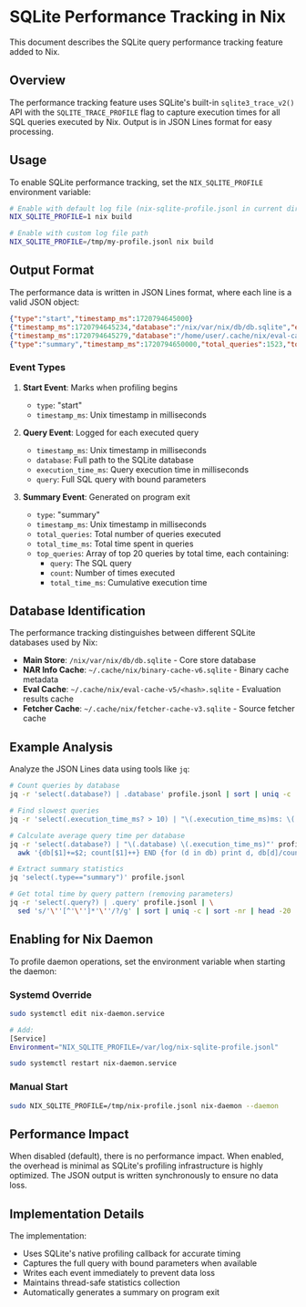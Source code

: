 # SQLite Performance Tracking in Nix

This document describes the SQLite query performance tracking feature added to Nix.

## Overview

The performance tracking feature uses SQLite's built-in `sqlite3_trace_v2()` API with the `SQLITE_TRACE_PROFILE` flag to capture execution times for all SQL queries executed by Nix. Output is in JSON Lines format for easy processing.

## Usage

To enable SQLite performance tracking, set the `NIX_SQLITE_PROFILE` environment variable:

```bash
# Enable with default log file (nix-sqlite-profile.jsonl in current directory)
NIX_SQLITE_PROFILE=1 nix build

# Enable with custom log file path
NIX_SQLITE_PROFILE=/tmp/my-profile.jsonl nix build
```

## Output Format

The performance data is written in JSON Lines format, where each line is a valid JSON object:

```json
{"type":"start","timestamp_ms":1720794645000}
{"timestamp_ms":1720794645234,"database":"/nix/var/nix/db/db.sqlite","execution_time_ms":0.234,"query":"select id, hash, registrationTime from ValidPaths where path = '/nix/store/...'"}
{"timestamp_ms":1720794645279,"database":"/home/user/.cache/nix/eval-cache-v5/...","execution_time_ms":0.045,"query":"select v.id, v.type from Attributes a join AttrValues v..."}
{"type":"summary","timestamp_ms":1720794650000,"total_queries":1523,"total_time_ms":234.567,"top_queries":[{"query":"select id, hash...","count":234,"total_time_ms":45.234},...]}
```

### Event Types

1. **Start Event**: Marks when profiling begins
   - `type`: "start"
   - `timestamp_ms`: Unix timestamp in milliseconds

2. **Query Event**: Logged for each executed query
   - `timestamp_ms`: Unix timestamp in milliseconds
   - `database`: Full path to the SQLite database
   - `execution_time_ms`: Query execution time in milliseconds
   - `query`: Full SQL query with bound parameters

3. **Summary Event**: Generated on program exit
   - `type`: "summary"
   - `timestamp_ms`: Unix timestamp in milliseconds
   - `total_queries`: Total number of queries executed
   - `total_time_ms`: Total time spent in queries
   - `top_queries`: Array of top 20 queries by total time, each containing:
     - `query`: The SQL query
     - `count`: Number of times executed
     - `total_time_ms`: Cumulative execution time

## Database Identification

The performance tracking distinguishes between different SQLite databases used by Nix:

- **Main Store**: `/nix/var/nix/db/db.sqlite` - Core store database
- **NAR Info Cache**: `~/.cache/nix/binary-cache-v6.sqlite` - Binary cache metadata
- **Eval Cache**: `~/.cache/nix/eval-cache-v5/<hash>.sqlite` - Evaluation results cache
- **Fetcher Cache**: `~/.cache/nix/fetcher-cache-v3.sqlite` - Source fetcher cache

## Example Analysis

Analyze the JSON Lines data using tools like `jq`:

```bash
# Count queries by database
jq -r 'select(.database?) | .database' profile.jsonl | sort | uniq -c

# Find slowest queries
jq -r 'select(.execution_time_ms? > 10) | "\(.execution_time_ms)ms: \(.query)"' profile.jsonl | sort -nr

# Calculate average query time per database
jq -r 'select(.database?) | "\(.database) \(.execution_time_ms)"' profile.jsonl | \
  awk '{db[$1]+=$2; count[$1]++} END {for (d in db) print d, db[d]/count[d]"ms avg"}'

# Extract summary statistics
jq 'select(.type=="summary")' profile.jsonl

# Get total time by query pattern (removing parameters)
jq -r 'select(.query?) | .query' profile.jsonl | \
  sed 's/'\''[^'\'']*'\''/?/g' | sort | uniq -c | sort -nr | head -20
```

## Enabling for Nix Daemon

To profile daemon operations, set the environment variable when starting the daemon:

### Systemd Override
```bash
sudo systemctl edit nix-daemon.service

# Add:
[Service]
Environment="NIX_SQLITE_PROFILE=/var/log/nix-sqlite-profile.jsonl"

sudo systemctl restart nix-daemon.service
```

### Manual Start
```bash
sudo NIX_SQLITE_PROFILE=/tmp/nix-profile.jsonl nix-daemon --daemon
```

## Performance Impact

When disabled (default), there is no performance impact. When enabled, the overhead is minimal as SQLite's profiling infrastructure is highly optimized. The JSON output is written synchronously to ensure no data loss.

## Implementation Details

The implementation:
- Uses SQLite's native profiling callback for accurate timing
- Captures the full query with bound parameters when available
- Writes each event immediately to prevent data loss
- Maintains thread-safe statistics collection
- Automatically generates a summary on program exit